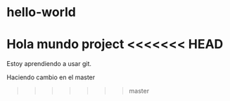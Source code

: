 # hello-world
Hola mundo project
<<<<<<< HEAD
=======

Estoy aprendiendo a usar git.

Haciendo cambio en el master


>>>>>>> master
